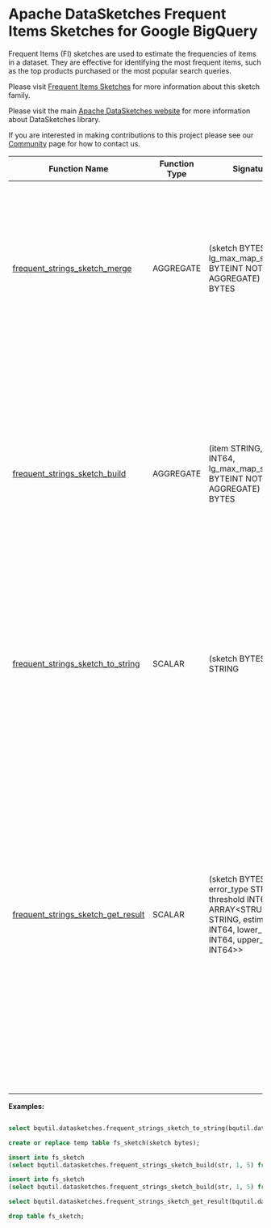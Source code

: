 <!--
    Licensed to the Apache Software Foundation (ASF) under one
    or more contributor license agreements.  See the NOTICE file
    distributed with this work for additional information
    regarding copyright ownership.  The ASF licenses this file
    to you under the Apache License, Version 2.0 (the
    "License"); you may not use this file except in compliance
    with the License.  You may obtain a copy of the License at

      http://www.apache.org/licenses/LICENSE-2.0

    Unless required by applicable law or agreed to in writing,
    software distributed under the License is distributed on an
    "AS IS" BASIS, WITHOUT WARRANTIES OR CONDITIONS OF ANY
    KIND, either express or implied.  See the License for the
    specific language governing permissions and limitations
    under the License.
-->

# Apache DataSketches Frequent Items Sketches for Google BigQuery

Frequent Items (FI) sketches are used to estimate the
frequencies of items in a dataset. They are effective for identifying the most
frequent items, such as the top products purchased or the most popular search
queries.

Please visit 
[Frequent Items Sketches](https://datasketches.apache.org/docs/Frequency/FrequencySketches.html) 
for more information about this sketch family.

Please visit the main 
[Apache DataSketches website](https://datasketches.apache.org) 
for more information about DataSketches library.

If you are interested in making contributions to this project please see our 
[Community](https://datasketches.apache.org/docs/Community/) 
page for how to contact us.

| Function Name | Function Type | Signature | Description |
|---|---|---|---|
| [frequent_strings_sketch_merge](../fi/sqlx/frequent_strings_sketch_merge.sqlx) | AGGREGATE | (sketch BYTES, lg_max_map_size BYTEINT NOT AGGREGATE) -> BYTES | Merges sketches from the given column.<br><br>Param sketch: the column of values.<br>Param lg\_max\_map\_size: the sketch accuracy/size parameter as an integer not less than 3.<br>Returns: a serialized Frequent Strings sketch as BYTES. |
| [frequent_strings_sketch_build](../fi/sqlx/frequent_strings_sketch_build.sqlx) | AGGREGATE | (item STRING, weight INT64, lg_max_map_size BYTEINT NOT AGGREGATE) -> BYTES | Creates a sketch that represents frequencies of the given column.<br><br>Param item: the column of STRING values.<br>Param weight: the amount by which the weight of the item should be increased.<br>Param lg\_max\_map\_size: the sketch accuracy/size parameter as a BYTEINT not less than 3.<br>Returns: a Frequent Strings Sketch, as bytes. |
| [frequent_strings_sketch_to_string](../fi/sqlx/frequent_strings_sketch_to_string.sqlx) | SCALAR | (sketch BYTES) -> STRING | Returns a summary string that represents the state of the given sketch.<br><br>Param sketch: the given sketch as sketch encoded bytes.<br>Returns: a string that represents the state of the given sketch. |
| [frequent_strings_sketch_get_result](../fi/sqlx/frequent_strings_sketch_get_result.sqlx) | SCALAR | (sketch BYTES, error_type STRING, threshold INT64) -> ARRAY<STRUCT<item STRING, estimate INT64, lower_bound INT64, upper_bound INT64>> | Returns an array of rows that include frequent items, estimates, lower and upper bounds<br>given an error\_type and a threshold.<br><br>Param sketch: the given sketch as sketch encoded bytes.<br>Param error\_type: determines whether no false positives or no false negatives are desired.<br>Param threshold: a threshold to include items in the result list.<br>If NULL, the maximum error of the sketch is used as a threshold.<br>Returns: an array of frequent items with frequency estimates, lower and upper bounds. |

**Examples:**

```sql

select bqutil.datasketches.frequent_strings_sketch_to_string(bqutil.datasketches.frequent_strings_sketch_build(str, 1, 5)) from unnest(["a", "b", "c"]) as str;

create or replace temp table fs_sketch(sketch bytes);

insert into fs_sketch
(select bqutil.datasketches.frequent_strings_sketch_build(str, 1, 5) from unnest(["a", "b", "c", "d"]) as str);

insert into fs_sketch
(select bqutil.datasketches.frequent_strings_sketch_build(str, 1, 5) from unnest(["a", "a", "c"]) as str);

select bqutil.datasketches.frequent_strings_sketch_get_result(bqutil.datasketches.frequent_strings_sketch_merge(sketch, 5), "NO_FALSE_NEGATIVES", null) from fs_sketch;

drop table fs_sketch;
```
